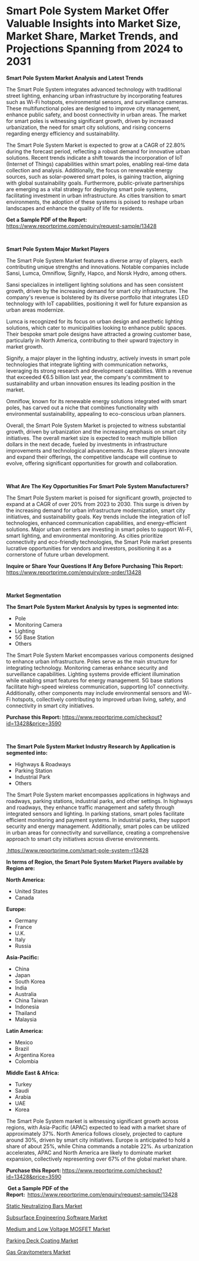 <p><h1>Smart Pole System Market Offer Valuable Insights into Market Size, Market Share, Market Trends, and Projections Spanning from 2024 to 2031</h1></p><p><strong>Smart Pole System Market Analysis and Latest Trends</strong></p>
<p><p>The Smart Pole System integrates advanced technology with traditional street lighting, enhancing urban infrastructure by incorporating features such as Wi-Fi hotspots, environmental sensors, and surveillance cameras. These multifunctional poles are designed to improve city management, enhance public safety, and boost connectivity in urban areas. The market for smart poles is witnessing significant growth, driven by increased urbanization, the need for smart city solutions, and rising concerns regarding energy efficiency and sustainability.</p><p>The Smart Pole System Market is expected to grow at a CAGR of 22.80% during the forecast period, reflecting a robust demand for innovative urban solutions. Recent trends indicate a shift towards the incorporation of IoT (Internet of Things) capabilities within smart poles, enabling real-time data collection and analysis. Additionally, the focus on renewable energy sources, such as solar-powered smart poles, is gaining traction, aligning with global sustainability goals. Furthermore, public-private partnerships are emerging as a vital strategy for deploying smart pole systems, facilitating investment in urban infrastructure. As cities transition to smart environments, the adoption of these systems is poised to reshape urban landscapes and enhance the quality of life for residents.</p></p>
<p><strong>Get a Sample PDF of the Report:&nbsp;</strong> <a href="https://www.reportprime.com/enquiry/request-sample/13428">https://www.reportprime.com/enquiry/request-sample/13428</a></p>
<p>&nbsp;</p>
<p><strong>Smart Pole System Major Market Players</strong></p>
<p><p>The Smart Pole System Market features a diverse array of players, each contributing unique strengths and innovations. Notable companies include Sansi, Lumca, Omniflow, Signify, Hapco, and Norsk Hydro, among others. </p><p>Sansi specializes in intelligent lighting solutions and has seen consistent growth, driven by the increasing demand for smart city infrastructure. The company's revenue is bolstered by its diverse portfolio that integrates LED technology with IoT capabilities, positioning it well for future expansion as urban areas modernize.</p><p>Lumca is recognized for its focus on urban design and aesthetic lighting solutions, which cater to municipalities looking to enhance public spaces. Their bespoke smart pole designs have attracted a growing customer base, particularly in North America, contributing to their upward trajectory in market growth.</p><p>Signify, a major player in the lighting industry, actively invests in smart pole technologies that integrate lighting with communication networks, leveraging its strong research and development capabilities. With a revenue that exceeded €6.5 billion last year, the company's commitment to sustainability and urban innovation ensures its leading position in the market.</p><p>Omniflow, known for its renewable energy solutions integrated with smart poles, has carved out a niche that combines functionality with environmental sustainability, appealing to eco-conscious urban planners.</p><p>Overall, the Smart Pole System Market is projected to witness substantial growth, driven by urbanization and the increasing emphasis on smart city initiatives. The overall market size is expected to reach multiple billion dollars in the next decade, fueled by investments in infrastructure improvements and technological advancements. As these players innovate and expand their offerings, the competitive landscape will continue to evolve, offering significant opportunities for growth and collaboration.</p></p>
<p>&nbsp;</p>
<p><strong>What Are The Key Opportunities For Smart Pole System Manufacturers?</strong></p>
<p><p>The Smart Pole System market is poised for significant growth, projected to expand at a CAGR of over 20% from 2023 to 2030. This surge is driven by the increasing demand for urban infrastructure modernization, smart city initiatives, and sustainability goals. Key trends include the integration of IoT technologies, enhanced communication capabilities, and energy-efficient solutions. Major urban centers are investing in smart poles to support Wi-Fi, smart lighting, and environmental monitoring. As cities prioritize connectivity and eco-friendly technologies, the Smart Pole market presents lucrative opportunities for vendors and investors, positioning it as a cornerstone of future urban development.</p></p>
<p><strong>Inquire or Share Your Questions If Any Before Purchasing This Report:</strong> <a href="https://www.reportprime.com/enquiry/pre-order/13428">https://www.reportprime.com/enquiry/pre-order/13428</a></p>
<p>&nbsp;</p>
<p><strong>Market Segmentation</strong></p>
<p><strong>The Smart Pole System Market Analysis by types is segmented into:</strong></p>
<p><ul><li>Pole</li><li>Monitoring Camera</li><li>Lighting</li><li>5G Base Station</li><li>Others</li></ul></p>
<p><p>The Smart Pole System Market encompasses various components designed to enhance urban infrastructure. Poles serve as the main structure for integrating technology. Monitoring cameras enhance security and surveillance capabilities. Lighting systems provide efficient illumination while enabling smart features for energy management. 5G base stations facilitate high-speed wireless communication, supporting IoT connectivity. Additionally, other components may include environmental sensors and Wi-Fi hotspots, collectively contributing to improved urban living, safety, and connectivity in smart city initiatives.</p></p>
<p><strong>Purchase this Report:&nbsp;</strong><a href="https://www.reportprime.com/checkout?id=13428&price=3590">https://www.reportprime.com/checkout?id=13428&price=3590</a></p>
<p>&nbsp;</p>
<p><strong>The Smart Pole System Market Industry Research by Application is segmented into:</strong></p>
<p><ul><li>Highways & Roadways</li><li>Parking Station</li><li>Industrial Park</li><li>Others</li></ul></p>
<p><p>The Smart Pole System market encompasses applications in highways and roadways, parking stations, industrial parks, and other settings. In highways and roadways, they enhance traffic management and safety through integrated sensors and lighting. In parking stations, smart poles facilitate efficient monitoring and payment systems. In industrial parks, they support security and energy management. Additionally, smart poles can be utilized in urban areas for connectivity and surveillance, creating a comprehensive approach to smart city initiatives across diverse environments.</p></p>
<p><a href="https://www.reportprime.com/smart-pole-system-r13428">&nbsp;https://www.reportprime.com/smart-pole-system-r13428</a></p>
<p><strong>In terms of Region, the Smart Pole System Market Players available by Region are:</strong></p>
<p>
    <p> <strong> North America: </strong>
        <ul>
            <li>United States</li>
            <li>Canada</li>
        </ul>
        </p> 
    <p> <strong> Europe: </strong>
        <ul>
            <li>Germany</li>
            <li>France</li>
            <li>U.K.</li>
            <li>Italy</li>
            <li>Russia</li>
        </ul>
        </p> 
    <p> <strong> Asia-Pacific: </strong>
        <ul>
            <li>China</li>
            <li>Japan</li>
            <li>South Korea</li>
            <li>India</li>
            <li>Australia</li>
            <li>China Taiwan</li>
            <li>Indonesia</li>
            <li>Thailand</li>
            <li>Malaysia</li>
        </ul>
        </p> 
    <p> <strong> Latin America: </strong>
        <ul>
            <li>Mexico</li>
            <li>Brazil</li>
            <li>Argentina Korea</li>
            <li>Colombia</li>
        </ul>
        </p> 
    <p> <strong> Middle East & Africa: </strong>
        <ul>
            <li>Turkey</li>
            <li>Saudi</li>
            <li>Arabia</li>
            <li>UAE</li>
            <li>Korea</li>
        </ul>
    </p>
    </p>
<p><p>The Smart Pole System market is witnessing significant growth across regions, with Asia-Pacific (APAC) expected to lead with a market share of approximately 37%. North America follows closely, projected to capture around 30%, driven by smart city initiatives. Europe is anticipated to hold a share of about 25%, while China commands a notable 22%. As urbanization accelerates, APAC and North America are likely to dominate market expansion, collectively representing over 67% of the global market share.</p></p>
<p><strong>Purchase this Report: </strong><a href="https://www.reportprime.com/checkout?id=13428&price=3590">https://www.reportprime.com/checkout?id=13428&price=3590</a></p>
<p>&nbsp;<strong>Get a Sample PDF of the Report:&nbsp;&nbsp;</strong><a href="https://www.reportprime.com/enquiry/request-sample/13428">https://www.reportprime.com/enquiry/request-sample/13428</a></p>
<p><strong></strong></p>
<p><p><a href="https://medium.com/@cristinaschiller2022/the-market-study-covers-the-static-neutralizing-bars-market-across-various-segments-85debf9f0302">Static Neutralizing Bars Market</a></p><p><a href="https://issuu.com/reportprime-2/docs/subsurface-engineering-software-mar_445a30e2556065">Subsurface Engineering Software Market</a></p><p><a href="https://medium.com/@cristinaschiller2022/strategic-roadmap-to-success-global-medium-and-low-voltage-mosfet-market-analysis-2024-2031-c71760d4160e">Medium and Low Voltage MOSFET Market</a></p><p><a href="https://www.linkedin.com/pulse/parking-deck-coating-industry-insights-report-analyzing-market-on91e?trackingId=pgN1JKQaQ1i3NaVLeCdr3A%3D%3D">Parking Deck Coating Market</a></p><p><a href="https://issuu.com/reportprime-2/docs/gas-gravitometers-market-size-2030._3f4b50d8de0dcf">Gas Gravitometers Market</a></p></p>